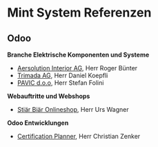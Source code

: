 # Mint System Referenzen

## Odoo

**Branche Elektrische Komponenten und Systeme**
* [Aersolution Interior AG](https://www.aersolution.com/), Herr Roger Bünter
* [Trimada AG](https://www.trimada.ch/), Herr Daniel Koepfli
* [PAVIC d.o.o](https://www.pavicdoo.rs/ "https://www.pavicdoo.rs/"), Herr Stefan Folini

**Webauftritte und Webshops**

* [Stiär Biär Onlineshop](https://shop.stiärbiär.ch/), Herr Urs Wagner

**Odoo Entwicklungen**

* [Certification Planner](https://github.com/Mint-System/Certificate-Planner), Herr Christian Zenker